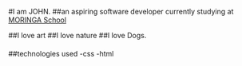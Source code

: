 #I am JOHN.
##an aspiring software developer currently studying at 
<a href="https://moringaschool.com">MORINGA  School</a>

##I love art
##I love nature
##I love Dogs.
####
##technologies used
-css
-html
#